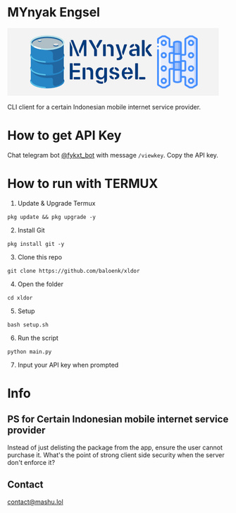 # MYnyak Engsel

![banner](bnr.png)

CLI client for a certain Indonesian mobile internet service provider.

# How to get API Key
Chat telegram bot [@fykxt_bot](https://t.me/fykxt_bot) with message `/viewkey`. Copy the API key.

# How to run with TERMUX
1. Update & Upgrade Termux
```
pkg update && pkg upgrade -y
```
2. Install Git
```
pkg install git -y
```
3. Clone this repo
```
git clone https://github.com/baloenk/xldor
```
4. Open the folder
```
cd xldor
```
5. Setup
```
bash setup.sh
```
6. Run the script
```
python main.py
```
7. Input your API key when prompted

# Info

## PS for Certain Indonesian mobile internet service provider

Instead of just delisting the package from the app, ensure the user cannot purchase it.
What's the point of strong client side security when the server don't enforce it?

## Contact

contact@mashu.lol
